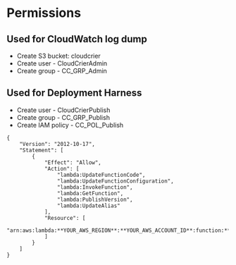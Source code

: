 # Permissions

## Used for CloudWatch log dump
* Create S3 bucket: cloudcrier
* Create user - CloudCrierAdmin
* Create group - CC_GRP_Admin

## Used for Deployment Harness
* Create user - CloudCrierPublish
* Create group - CC_GRP_Publish
* Create IAM policy - CC_POL_Publish
~~~~
{
    "Version": "2012-10-17",
    "Statement": [
        {
            "Effect": "Allow",
            "Action": [
                "lambda:UpdateFunctionCode",
                "lambda:UpdateFunctionConfiguration",
                "lambda:InvokeFunction",
                "lambda:GetFunction",
                "lambda:PublishVersion",
                "lambda:UpdateAlias"
            ],
            "Resource": [
                "arn:aws:lambda:**YOUR_AWS_REGION**:**YOUR_AWS_ACCOUNT_ID**:function:**YOUR_FUNCTION_NAME**"
            ]
        }
    ]
}
~~~~